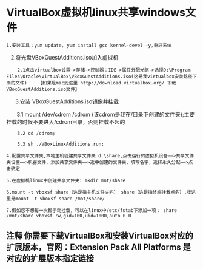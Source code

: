 # VirtualBox虚拟机linux共享windows文件

    1.安装工具：yum update, yum install gcc kernel-devel -y,重启系统
  
    2.将光盘VBoxGuestAdditions.iso加入虚拟机

        2.1点击virtualbox设置->存储->控制器：IDE->属性分配光驱->选择D:\Program Files\Oracle\VirtualBox\VBoxGuestAdditions.iso(这是我virtualbox安装路径下面的文件)    【如果是mac到这里 http://download.virtualbox.org/ 下载VBoxGuestAdditions.iso文件】
        
      
    3.安装 VBoxGuestAdditions.iso镜像并挂载
  
        3.1 mount /dev/cdrom /cdrom (该cdrom是我在/目录下创建的文件夹);主要挂载的时候不要进入/cdrom目录，否则挂载不起的
    
        3.2 cd /cdrom; 
    
        3.3 sh ./VBoxLinuxAdditions.run;
    
    4.配置共享文件夹,本地主机创建共享文件夹 d:\share,点击运行的虚拟机设备——>共享文件夹设置——>机器文件，添加共享文件夹——>选中创建的文件夹，填写名字，选择永久分配——>点击确定
  
    5.在虚拟机linux中创建共享文件夹: mkdir mnt/share

    6.mount -t vboxsf share（这是指主机文件夹名） share（这是指终端挂载点名）,我这里是mount -t vboxsf share /mnt/share/
    
    7.假如您不想每一次都手动挂载，可以在linux中/etc/fstab下添加一项： share /mnt/share vboxsf rw,gid=100,uid=1000,auto 0 0

## 注释 你需要下载VirtualBox和安装VirtualBox对应的扩展版本，官网：Extension Pack  All Platforms 是对应的扩展版本指定链接
